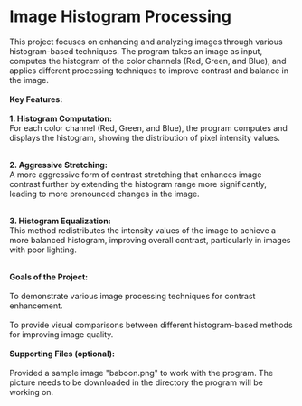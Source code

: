 # Image Histogram Processing
<p>This project focuses on enhancing and analyzing images through various histogram-based techniques. The program takes an image as input, computes the histogram of the color channels (Red, Green, and Blue), and applies different processing techniques to improve contrast and balance in the image.
<br><br><b>Key Features:</b><br><br>
<b>1. Histogram Computation:</b><br>
For each color channel (Red, Green, and Blue), the program computes and displays the histogram, showing the distribution of pixel intensity values.<br><br>
  
<b>2. Aggressive Stretching: </b><br>
A more aggressive form of contrast stretching that enhances image contrast further by extending the histogram range more significantly, leading to more pronounced changes in the image.<br><br>

<b>3. Histogram Equalization:</b><br>
This method redistributes the intensity values of the image to achieve a more balanced histogram, improving overall contrast, particularly in images with poor lighting.<br><br>

<b>Goals of the Project:</b><br><br>
To demonstrate various image processing techniques for contrast enhancement.<br>
<br>To provide visual comparisons between different histogram-based methods for improving image quality.
<br><br><b>Supporting Files (optional):</b>
<br><br>Provided a sample image "baboon.png" to work with the program. The picture needs to be downloaded in the directory the program will be working on.
</p>